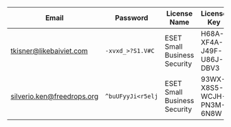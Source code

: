 | Email | Password | License Name | License Key | Expiry |
|-------|----------|--------------|-------------|--------|
| tkisner@likebaiviet.com | `-xvxd_>?S1.V#C` | ESET Small Business Security | H68A-XF4A-J49F-U86J-DBV3 | 03.09.2025 |
| silverio.ken@freedrops.org | `^buUFyyJi<r5elj` | ESET Small Business Security | 93WX-X8S5-WCJH-PN3M-6N8W | 04.09.2025 |
